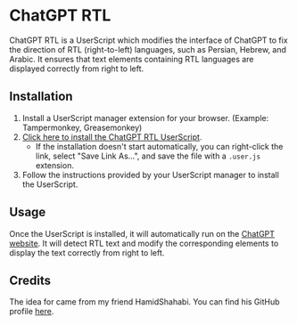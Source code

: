 # ChatGPT RTL

ChatGPT RTL is a UserScript which modifies the interface of ChatGPT to fix the direction of RTL (right-to-left) languages, such as Persian, Hebrew, and Arabic. It ensures that text elements containing RTL languages are displayed correctly from right to left.

## Installation

1. Install a UserScript manager extension for your browser. (Example: Tampermonkey, Greasemonkey)
2. [Click here to install the ChatGPT RTL UserScript](https://github.com/AlirezaF80/ChatGPT-RTL/raw/main/Chatgpt-RTL.user.js).
   - If the installation doesn't start automatically, you can right-click the link, select "Save Link As...", and save the file with a `.user.js` extension.
3. Follow the instructions provided by your UserScript manager to install the UserScript.

## Usage

Once the UserScript is installed, it will automatically run on the [ChatGPT website](https://chatgpt.com). It will detect RTL text and modify the corresponding elements to display the text correctly from right to left.

## Credits

The idea for came from my friend HamidShahabi. You can find his GitHub profile [here](https://github.com/HamidShahabi).
